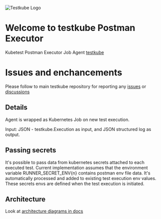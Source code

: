 ![Testkube Logo](https://raw.githubusercontent.com/kubeshop/testkube/main/assets/testkube-color-gray.png)
                                                           
# Welcome to testkube Postman Executor

Kubetest Postman Executor Job Agent [testkube](https://testkube.io)

# Issues and enchancements 

Please follow to main testkube repository for reporting any [issues](https://github.com/kubeshop/testkube/issues) or [discussions](https://github.com/kubeshop/testkube/discussions)

## Details 

Agent is wrapped as Kubernetes Job on new test execution.

Input: JSON - testkube.Execution as input, and JSON structured log as output.

## Passing secrets
It's possible to pass data from kubernetes secrets attached to each executed test.
Current implementation assumes that the environment variable RUNNER_SECRET_ENV{n} contains postman env file data.
It's automatically processed and added to existing test execution env values.
These secrets envs are defined when the test execution is initiated.

## Architecture

Look at [architecture diagrams in docs](https://kubeshop.github.io/testkube/architecture/)
